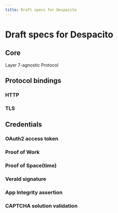 ```yaml
---
title: Draft specs for Despacito
---
```


# Draft specs for Despacito

## Core

Layer 7-agnostic Protocol

## Protocol bindings

### HTTP

### TLS

## Credentials

### OAuth2 access token

### Proof of Work

### Proof of Space(time)

### VeraId signature

### App Integrity assertion

### CAPTCHA solution validation
